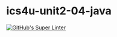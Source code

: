 # ics4u-unit2-04-java

[![GitHub's Super Linter](https://github.com/basit21740/ics4u-unit2-04-java/workflows/GitHub's%20Super%20Linter/badge.svg)](https://github.com/basit21740/ics4u-unit2-04-java/actions)
